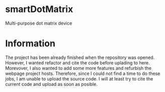 # smartDotMatrix
Multi-purpose dot matrix device
# Information
The project has been already finished when the repository was opened. However, I wanted refactor and cite the code before uplading to here. Morevover, I also wanted to add some more features and refurbish the webpage project hosts. Therefore, since I could not find a time to do these jobs, I am unable to upload the source code. I will at least try to cite the current code and upload as soon as posible.
